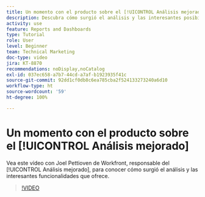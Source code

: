 ```yaml
---
title: Un momento con el producto sobre el [!UICONTROL Análisis mejorado]
description: Descubra cómo surgió el análisis y las interesantes posibilidades que ofrece de la mano de Joel Pettioven, responsable del [!UICONTROL Análisis mejorado].
activity: use
feature: Reports and Dashboards
type: Tutorial
role: User
level: Beginner
team: Technical Marketing
doc-type: video
jira: KT-8870
recommendations: noDisplay,noCatalog
exl-id: 037ec658-a7b7-44cd-a7af-b1923935f41c
source-git-commit: 92dd1cf0db8c6ea785cba2f524133273240a6d10
workflow-type: ht
source-wordcount: '59'
ht-degree: 100%

---
```


# Un momento con el producto sobre el [!UICONTROL Análisis mejorado]

Vea este vídeo con Joel Pettioven de Workfront, responsable del [!UICONTROL Análisis mejorado], para conocer cómo surgió el análisis y las interesantes funcionalidades que ofrece.

>[!VIDEO](https://video.tv.adobe.com/v/335042/?quality=12&learn=on)

